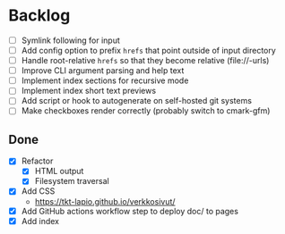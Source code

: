# Backlog

- [ ] Symlink following for input
- [ ] Add config option to prefix `hrefs` that point outside of input directory
- [ ] Handle root-relative `hrefs` so that they become relative (file://-urls)
- [ ] Improve CLI argument parsing and help text
- [ ] Implement index sections for recursive mode
- [ ] Implement index short text previews
- [ ] Add script or hook to autogenerate on self-hosted git systems
- [ ] Make checkboxes render correctly (probably switch to cmark-gfm)

## Done

- [X] Refactor
  - [X] HTML output
  - [X] Filesystem traversal
- [X] Add CSS
  - https://tkt-lapio.github.io/verkkosivut/
- [X] Add GitHub actions workflow step to deploy doc/ to pages
- [X] Add index
